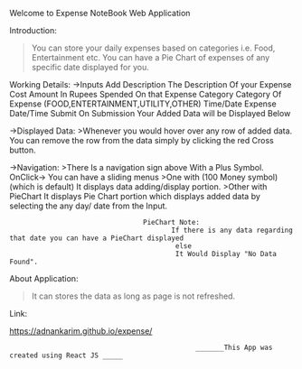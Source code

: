 Welcome to Expense NoteBook Web Application


Introduction:
> You can store your daily expenses based on categories i.e. Food, Entertainment etc.
>You can have a Pie Chart of expenses of any specific date displayed for you.

Working Details:
->Inputs 
     Add Description
          The Description Of your Expense
     Cost
           Amount In Rupees Spended On that Expense
     Category
           Category Of Expense
           (FOOD,ENTERTAINMENT,UTILITY,OTHER)
     Time/Date
            Expense Date/Time
      Submit
          On Submission Your Added Data will be Displayed Below
          
   
  ->Displayed Data:
          >Whenever you would hover over any row of added data. You can remove the row from the data simply by clicking the red Cross button.
    
  ->Navigation:
           >There Is a navigation sign above With a Plus Symbol.
                 OnClick->   You can have a sliding menus 
                                 >One with (100 Money symbol) (which is default) 
                                        It displays data adding/display portion.
                                 >Other with PieChart 
                                        It displays Pie Chart portion which displays added data by selecting the any day/ date from the Input.
            
            
            
            
                                     PieChart Note:
                                            If there is any data regarding that date you can have a PieChart displayed 
                                             else
                                             It Would Display "No Data Found". 




About Application:

   >It can stores the data as long as page is not refreshed.




Link:

  https://adnankarim.github.io/expense/










































                                                  _______This App was created using React JS _____
